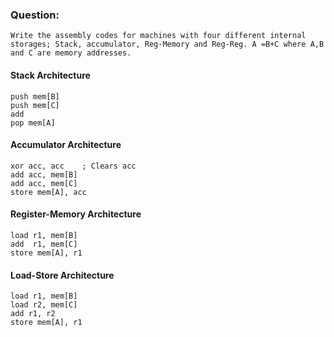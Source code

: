 ### Question:
    Write the assembly codes for machines with four different internal storages; Stack, accumulator, Reg-Memory and Reg-Reg. A =B+C where A,B and C are memory addresses.

#### Stack Architecture
```assembly
push mem[B]
push mem[C]
add
pop mem[A]
```

#### Accumulator Architecture
```assembly
xor acc, acc    ; Clears acc
add acc, mem[B]
add acc, mem[C]
store mem[A], acc
```

#### Register-Memory Architecture
```assembly
load r1, mem[B]
add  r1, mem[C]
store mem[A], r1
```

#### Load-Store Architecture
```assembly
load r1, mem[B]
load r2, mem[C]
add r1, r2
store mem[A], r1
```